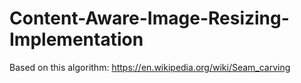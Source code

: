 # Content-Aware-Image-Resizing-Implementation
Based on this algorithm: https://en.wikipedia.org/wiki/Seam_carving
